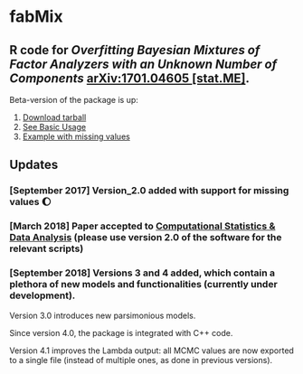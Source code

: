 # fabMix
 
## R code for *Overfitting Bayesian Mixtures of Factor Analyzers with an Unknown Number of Components* [arXiv:1701.04605 [stat.ME]](https://arxiv.org/abs/1701.04605).

Beta-version of the package is up:

1. [Download tarball](https://github.com/mqbssppe/overfittingFABMix/blob/master/fabMixPackage/version_2.0/fabMix_2.0.tar.gz)
2. [See Basic Usage](https://github.com/mqbssppe/overfittingFABMix/wiki/Basic-usage)
2. [Example with missing values](https://github.com/mqbssppe/overfittingFABMix/wiki/Example-with-missing-values)

## Updates

### [September 2017] Version_2.0 added with support for **missing values** :waxing_gibbous_moon:

### [March 2018] Paper accepted to [Computational Statistics & Data Analysis](https://doi.org/10.1016/j.csda.2018.03.007) (please use version 2.0 of the software for the relevant scripts)

### [September 2018] Versions 3 and 4 added, which contain a plethora of new models and functionalities (currently under development). 

Version 3.0 introduces new parsimonious models. 

Since version 4.0, the package is integrated with C++ code. 

Version 4.1 improves the Lambda output: all MCMC values are now exported to a single file (instead of multiple ones, as done in previous versions). 
